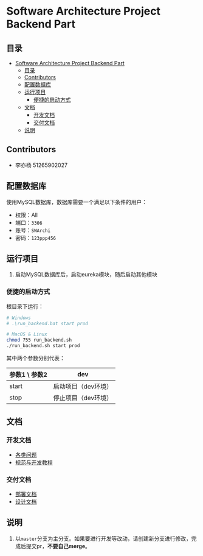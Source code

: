 # Software Architecture Project Backend Part

## 目录

- [Software Architecture Project Backend Part](#software-architecture-project-backend-part)
  - [目录](#目录)
  - [Contributors](#contributors)
  - [配置数据库](#配置数据库)
  - [运行项目](#运行项目)
    - [便捷的启动方式](#便捷的启动方式)
  - [文档](#文档)
    - [开发文档](#开发文档)
    - [交付文档](#交付文档)
  - [说明](#说明)

## Contributors

- 李亦杨 51265902027

## 配置数据库

使用MySQL数据库，数据库需要一个满足以下条件的用户：

- 权限：All
- 端口：`3306`
- 账号：`SWArchi`
- 密码：`123ppp456`

## 运行项目

1. 启动MySQL数据库后，启动eureka模块，随后启动其他模块

### 便捷的启动方式

根目录下运行：

```bash
# Windows
# .\run_backend.bat start prod

# MacOS & Linux
chmod 755 run_backend.sh
./run_backend.sh start prod
```

其中两个参数分别代表：

| 参数1 \ 参数2 | dev                 |
| ------------- | ------------------- |
| start         | 启动项目（dev环境） |
| stop          | 停止项目（dev环境） |

## 文档

### 开发文档

- [各类问题](./docs/QA.md)
- [规范与开发教程](./docs/StandardInstruction.md)

### 交付文档

- [部署文档](./docs/DeployInstruction.md)
- [设计文档](./docs/Design.md)

## 说明

1. 以`master`分支为主分支。如果要进行开发等改动，请创建新分支进行修改，完成后提交pr，**不要自己merge**。
